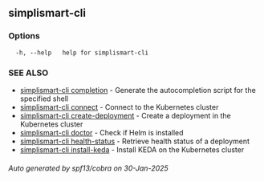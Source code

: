 ## simplismart-cli



### Options

```
  -h, --help   help for simplismart-cli
```

### SEE ALSO

* [simplismart-cli completion](simplismart-cli_completion.md)	 - Generate the autocompletion script for the specified shell
* [simplismart-cli connect](simplismart-cli_connect.md)	 - Connect to the Kubernetes cluster
* [simplismart-cli create-deployment](simplismart-cli_create-deployment.md)	 - Create a deployment in the Kubernetes cluster
* [simplismart-cli doctor](simplismart-cli_doctor.md)	 - Check if Helm is installed
* [simplismart-cli health-status](simplismart-cli_health-status.md)	 - Retrieve health status of a deployment
* [simplismart-cli install-keda](simplismart-cli_install-keda.md)	 - Install KEDA on the Kubernetes cluster

###### Auto generated by spf13/cobra on 30-Jan-2025
